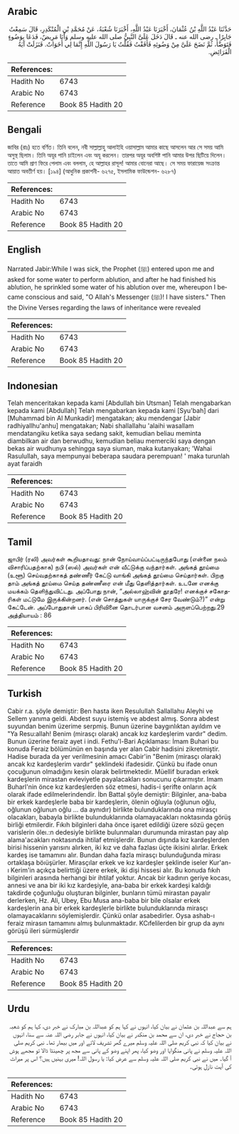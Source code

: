 ## Arabic


<div dir="rtl" lang="ar" style={{fontSize:'larger',backgroundColor:'#f8f9fa',padding:20}}>
حَدَّثَنَا عَبْدُ اللَّهِ بْنُ عُثْمَانَ، أَخْبَرَنَا عَبْدُ اللَّهِ، أَخْبَرَنَا شُعْبَةُ، عَنْ مُحَمَّدِ بْنِ الْمُنْكَدِرِ، قَالَ سَمِعْتُ جَابِرًا ـ رضى الله عنه ـ قَالَ دَخَلَ عَلَىَّ النَّبِيُّ صلى الله عليه وسلم وَأَنَا مَرِيضٌ، فَدَعَا بِوَضُوءٍ فَتَوَضَّأَ، ثُمَّ نَضَحَ عَلَىَّ مِنْ وَضُوئِهِ فَأَفَقْتُ فَقُلْتُ يَا رَسُولَ اللَّهِ إِنَّمَا لِي أَخَوَاتٌ‏.‏ فَنَزَلَتْ آيَةُ الْفَرَائِضِ‏.‏
</div>
<div style={{backgroundColor:'#f8f9fa',padding:20, marginBottom: 10}}><table> <thead> <tr> <th>References:</th> <th></th> </tr> </thead> <tbody><tr><td>Hadith No</td><td>6743</td></tr><tr><td>Arabic No</td><td>6743</td></tr><tr><td>Reference</td><td>Book 85 Hadith 20</td></tr></tbody></table></div>

## Bengali


<div dir="ltr" lang="bn" style={{fontSize:'larger',backgroundColor:'#f8f9fa',padding:20}}>
জাবির (রাঃ) হতে বর্ণিত। তিনি বলেন, নবী সাল্লাল্লাহু আলাইহি ওয়াসাল্লাম আমার কাছে আসলেন আর সে সময় আমি অসুস্থ ছিলাম। তিনি অযূর পানি চাইলেন এবং অযূ করলেন। তারপর অযূর অবশিষ্ট পানি আমার উপর ছিটিয়ে দিলেন। তাতে আমি প্রাণ ফিরে পেলাম এবং বললাম, হে আল্লাহর রাসূল! আমার বোনেরা আছে। সে সময় ফারায়েজ সংক্রান্ত আয়াত অবতীর্ণ হয়। [১৯৪] (আধুনিক প্রকাশনী- ৬২৭৫, ইসলামিক ফাউন্ডেশন- ৬২৮৭)
</div>
<div style={{backgroundColor:'#f8f9fa',padding:20, marginBottom: 10}}><table> <thead> <tr> <th>References:</th> <th></th> </tr> </thead> <tbody><tr><td>Hadith No</td><td>6743</td></tr><tr><td>Arabic No</td><td>6743</td></tr><tr><td>Reference</td><td>Book 85 Hadith 20</td></tr></tbody></table></div>

## English


<div dir="ltr" lang="en" style={{fontSize:'larger',backgroundColor:'#f8f9fa',padding:20}}>
Narrated Jabir:While I was sick, the Prophet (ﷺ) entered upon me and asked for some water to perform ablution, and after he had finished his ablution, he sprinkled some water of his ablution over me, whereupon I became conscious and said, "O Allah's Messenger (ﷺ)! I have sisters." Then the Divine Verses regarding the laws of inheritance were revealed
</div>
<div style={{backgroundColor:'#f8f9fa',padding:20, marginBottom: 10}}><table> <thead> <tr> <th>References:</th> <th></th> </tr> </thead> <tbody><tr><td>Hadith No</td><td>6743</td></tr><tr><td>Arabic No</td><td>6743</td></tr><tr><td>Reference</td><td>Book 85 Hadith 20</td></tr></tbody></table></div>

## Indonesian


<div dir="ltr" lang="id" style={{fontSize:'larger',backgroundColor:'#f8f9fa',padding:20}}>
Telah menceritakan kepada kami [Abdullah bin Utsman] Telah mengabarkan kepada kami [Abdullah] Telah mengabarkan kepada kami [Syu'bah] dari [Muhammad bin Al Munkadir] mengatakan; aku mendengar [Jabir radhiyallhu'anhu] mengatakan; Nabi shallallahu 'alaihi wasallam mendatangiku ketika saya sedang sakit, kemudian beliau meminta diambilkan air dan berwudhu, kemudian beliau memerciki saya dengan bekas air wudhunya sehingga saya siuman, maka kutanyakan; 'Wahai Rasulullah, saya mempunyai beberapa saudara perempuan! ' maka turunlah ayat faraidh
</div>
<div style={{backgroundColor:'#f8f9fa',padding:20, marginBottom: 10}}><table> <thead> <tr> <th>References:</th> <th></th> </tr> </thead> <tbody><tr><td>Hadith No</td><td>6743</td></tr><tr><td>Arabic No</td><td>6743</td></tr><tr><td>Reference</td><td>Book 85 Hadith 20</td></tr></tbody></table></div>

## Tamil


<div dir="ltr" lang="ta" style={{fontSize:'larger',backgroundColor:'#f8f9fa',padding:20}}>
ஜாபிர் (ரலி) அவர்கள் கூறியதாவது: நான் நோய்வாய்ப்பட்டிருந்தபோது (என்னை நலம் விசாரிப்பதற்காக) நபி (ஸல்) அவர்கள் என் வீட்டுக்கு வந்தார்கள். அங்கத் தூய்மை (உளூ) செய்வதற்காகத் தண்ணீர் கேட்டு வாங்கி அங்கத் தூய்மை செய்தார்கள். பிறகு தாம் அங்கத் தூய்மை செய்த தண்ணீரை என் மீது தெளித்தார்கள். உடனே எனக்கு மயக்கம் தெளிந்துவிட்டது. அப்போது நான், “அல்லாஹ்வின் தூதரே! எனக்குச் சகோதரிகள் மட்டுமே இருக்கின்றனர். (என் சொத்துகள் யாருக்குச் சேர வேண்டும்?)” என்று கேட்டேன். அப்போதுதான் பாகப் பிரிவினை தொடர்பான வசனம் அருளப்பெற்றது.29 அத்தியாயம் : 86
</div>
<div style={{backgroundColor:'#f8f9fa',padding:20, marginBottom: 10}}><table> <thead> <tr> <th>References:</th> <th></th> </tr> </thead> <tbody><tr><td>Hadith No</td><td>6743</td></tr><tr><td>Arabic No</td><td>6743</td></tr><tr><td>Reference</td><td>Book 85 Hadith 20</td></tr></tbody></table></div>

## Turkish


<div dir="ltr" lang="tr" style={{fontSize:'larger',backgroundColor:'#f8f9fa',padding:20}}>
Cabir r.a. şöyle demiştir: Ben hasta iken Resulullah Sallallahu Aleyhi ve Sellem yanıma geldi. Abdest suyu istemiş ve abdest almış. Sonra abdest suyundan benim üzerime serpmiş. Bunun üzerine baygınlıktan ayıldım ve "Ya Resu:allah! Benim (mirasçı olarak) ancak kız kardeşlerim vardır" dedim. Bunun üzerine feraiz ayet i indi. Fethu'l-Bari Açıklaması: İmam Buhari bu konuda Feraiz bölümünün en başında yer alan Cabir hadisini zikretmiştir. Hadise burada da yer verilmesinin amacı Cabir'in "Benim (mirasçı olarak) ancak kız kardeşlerim vardır" şeklindeki ifadesidir. Çünkü bu ifade onun çocuğunun olmadığını kesin olarak belirtmektedir. Müellif buradan erkek kardeşlerin mirastan evleviyetle payalacakları sonucunu çıkarmıştır. Imam Buharl'nin önce kız kardeşlerden söz etmesi, hadis-i şerifte onların açık olarak ifade edilmelerindendir. İbn Battal şöyle demiştir: Bilginler, ana-baba bir erkek kardeşlerle baba bir kardeşlerin, ölenin oğluyla (oğlunun oğlu, oğlunun oğlunun oğlu ... da aynıdır) birlikte bulunduklarında ona mirasçı olacakları, babayla birlikte bulunduklarında olamayacakları noktasında görüş birliği etmilerdir. Fıkıh bilginleri daha önce işaret edildiği üzere sözü geçen varislerin öleı.:n dedesiyle birlikte bulunmaları durumunda mirastan pay alıp alama'acakları noktasında ihtilaf etmişlerdir. Bunun dışında kız kardeşlerden birisi hissenin yarısını alırken, iki kız ve daha fazlası üçte ikisini alırlar. Erkek kardeş ise tamamını alır. Bundan daha fazla mirasçı bulunduğunda mirası ortaklaşa böıüşürler. Mirasçılar erkek ve kız kardeşler şeklinde iseler Kur'an-ı Kerim'in açıkça belirttiği üzere erkek, iki dişi hissesi alır. Bu konuda fıkıh bilginleri arasında herhangi bir ihtilaf yoktur. Ancak bir kadının geriye kocası, annesi ve ana bir iki kız kardeşiyle, ana-baba bir erkek kardeşi kaldığı takdirde çoğunluğu oluşturan bilginler, bunların tümü mirastan payalır derlerken, Hz. Ali, Ubey, Ebu Musa ana-baba bir bile olsalar erkek kardeşlerin ana bir erkek kardeşlerle birlikte bulunduklarında mirasçı olamayacaklarını söylemişlerdir. Çünkü onlar asabedirler. Oysa ashab-ı feraiz mirasın tamamını almış bulunmaktadır. KCıfelilerden bir grup da aynı görüşü ileri sürmüşlerdir
</div>
<div style={{backgroundColor:'#f8f9fa',padding:20, marginBottom: 10}}><table> <thead> <tr> <th>References:</th> <th></th> </tr> </thead> <tbody><tr><td>Hadith No</td><td>6743</td></tr><tr><td>Arabic No</td><td>6743</td></tr><tr><td>Reference</td><td>Book 85 Hadith 20</td></tr></tbody></table></div>

## Urdu


<div dir="rtl" lang="ur" style={{fontSize:'larger',backgroundColor:'#f8f9fa',padding:20}}>
ہم سے عبداللہ بن عثمان نے بیان کیا، انہوں نے کہا ہم کو عبداللہ بن مبارک نے خبر دی، کہا ہم کو شعبہ بن حجاج نے خبر دی، ان سے محمد بن منکدر نے بیان کیا، انہوں نے جابر رضی اللہ عنہ سے سنا، انہوں نے بیان کیا کہ نبی کریم صلی اللہ علیہ وسلم میرے گھر تشریف لائے اور میں بیمار تھا۔ نبی کریم صلی اللہ علیہ وسلم نے پانی منگوایا اور وضو کیا، پھر اپنے وضو کے پانی سے مجھ پر چھینٹا ڈالا تو مجھے ہوش آ گیا۔ میں نے نبی کریم صلی اللہ علیہ وسلم سے عرض کیا: یا رسول اللہ! میری بہنیں ہیں؟ اس پر میراث کی آیت نازل ہوئی۔
</div>
<div style={{backgroundColor:'#f8f9fa',padding:20, marginBottom: 10}}><table> <thead> <tr> <th>References:</th> <th></th> </tr> </thead> <tbody><tr><td>Hadith No</td><td>6743</td></tr><tr><td>Arabic No</td><td>6743</td></tr><tr><td>Reference</td><td>Book 85 Hadith 20</td></tr></tbody></table></div>